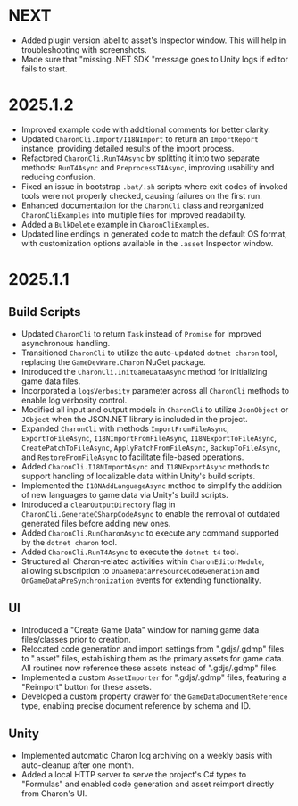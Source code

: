 # NEXT
- Added plugin version label to asset's Inspector window. This will help in troubleshooting with screenshots.
- Made sure that "missing .NET SDK "message goes to Unity logs if editor fails to start.

# 2025.1.2

- Improved example code with additional comments for better clarity.
- Updated `CharonCli.Import/I18NImport` to return an `ImportReport` instance, providing detailed results of the import process.
- Refactored `CharonCli.RunT4Async` by splitting it into two separate methods: `RunT4Async` and `PreprocessT4Async`, improving usability and reducing confusion.
- Fixed an issue in bootstrap `.bat/.sh` scripts where exit codes of invoked tools were not properly checked, causing failures on the first run.
- Enhanced documentation for the `CharonCli` class and reorganized `CharonCliExamples` into multiple files for improved readability.
- Added a `BulkDelete` example in `CharonCliExamples`.
- Updated line endings in generated code to match the default OS format, with customization options available in the `.asset` Inspector window.

# 2025.1.1
## Build Scripts
- Updated `CharonCli` to return `Task` instead of `Promise` for improved asynchronous handling.
- Transitioned `CharonCli` to utilize the auto-updated `dotnet charon` tool, replacing the `GameDevWare.Charon` NuGet package.
- Introduced the `CharonCli.InitGameDataAsync` method for initializing game data files.
- Incorporated a `logsVerbosity` parameter across all `CharonCli` methods to enable log verbosity control.
- Modified all input and output models in `CharonCli` to utilize `JsonObject` or `JObject` when the JSON.NET library is included in the project.
- Expanded `CharonCli` with methods `ImportFromFileAsync`, `ExportToFileAsync`, `I18NImportFromFileAsync`, `I18NExportToFileAsync`, `CreatePatchToFileAsync`, `ApplyPatchFromFileAsync`, `BackupToFileAsync`, and `RestoreFromFileAsync` to facilitate file-based operations.
- Added `CharonCli.I18NImportAsync` and `I18NExportAsync` methods to support handling of localizable data within Unity's build scripts.
- Implemented the `I18NAddLanguageAsync` method to simplify the addition of new languages to game data via Unity's build scripts.
- Introduced a `clearOutputDirectory` flag in `CharonCli.GenerateCSharpCodeAsync` to enable the removal of outdated generated files before adding new ones.
- Added `CharonCli.RunCharonAsync` to execute any command supported by the `dotnet charon` tool.
- Added `CharonCli.RunT4Async` to execute the `dotnet t4` tool.
- Structured all Charon-related activities within `CharonEditorModule`, allowing subscription to `OnGameDataPreSourceCodeGeneration` and `OnGameDataPreSynchronization` events for extending functionality.

## UI
- Introduced a "Create Game Data" window for naming game data files/classes prior to creation.
- Relocated code generation and import settings from ".gdjs/.gdmp" files to ".asset" files, establishing them as the primary assets for game data. All routines now reference these assets instead of ".gdjs/.gdmp" files.
- Implemented a custom `AssetImporter` for ".gdjs/.gdmp" files, featuring a "Reimport" button for these assets.
- Developed a custom property drawer for the `GameDataDocumentReference` type, enabling precise document reference by schema and ID.

## Unity
- Implemented automatic Charon log archiving on a weekly basis with auto-cleanup after one month.
- Added a local HTTP server to serve the project's C# types to "Formulas" and enabled code generation and asset reimport directly from Charon's UI.
